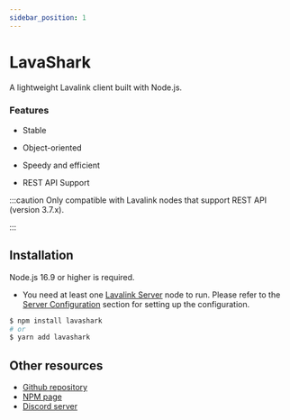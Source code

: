 ```yaml
---
sidebar_position: 1
---
```


# LavaShark

A lightweight Lavalink client built with Node.js.  

### Features
* Stable  

* Object-oriented  

* Speedy and efficient  

* REST API Support  

:::caution
Only compatible with Lavalink nodes that support REST API (version 3.7.x).

:::

## Installation
Node.js 16.9 or higher is required.  
* You need at least one [Lavalink Server](https://github.com/lavalink-devs/Lavalink) node to run. Please refer to the [Server Configuration](./server-config.md) section for setting up the configuration.
```bash
$ npm install lavashark
# or
$ yarn add lavashark
```


## Other resources
* [Github repository](https://github.com/hmes98318/LavaShark)
* [NPM page](https://www.npmjs.com/package/lavashark)
* [Discord server](https://discord.gg/7rQEx7SPGr)

